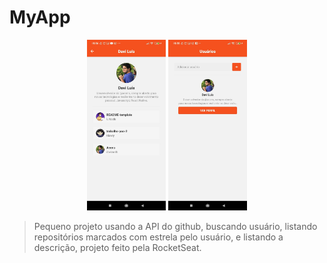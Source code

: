 # MyApp

<p align="center">
  <img src="screen01.jpeg" width="25%"  alt="tela da aplicação">
  <img src="screen02.jpeg" width="25%"  alt="tela da aplicação">
</p>

> Pequeno projeto usando a API do github, buscando usuário, listando repositórios marcados com estrela pelo usuário, e listando a descrição, projeto feito pela RocketSeat.
